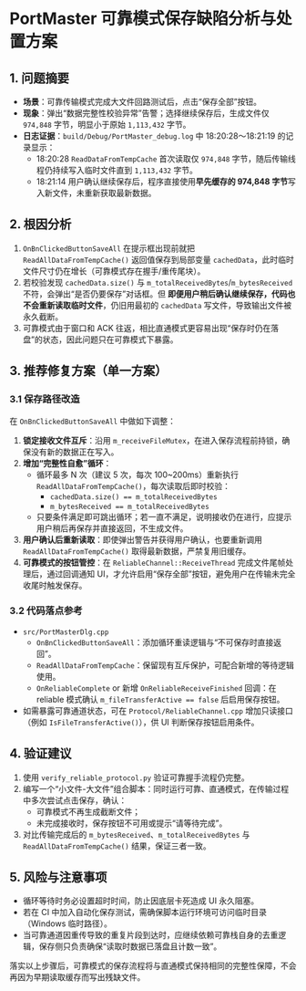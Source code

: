 ﻿# PortMaster 可靠模式保存缺陷分析与处置方案

## 1. 问题摘要
- **场景**：可靠传输模式完成大文件回路测试后，点击“保存全部”按钮。
- **现象**：弹出“数据完整性校验异常”告警；选择继续保存后，生成文件仅 `974,848` 字节，明显小于原始 `1,113,432` 字节。
- **日志证据**：`build/Debug/PortMaster_debug.log` 中 18:20:28～18:21:19 的记录显示：
  - 18:20:28 `ReadDataFromTempCache` 首次读取仅 `974,848` 字节，随后传输线程仍持续写入临时文件直到 `1,113,432` 字节。
  - 18:21:14 用户确认继续保存后，程序直接使用**早先缓存的 974,848 字节**写入新文件，未重新获取最新数据。

## 2. 根因分析
1. `OnBnClickedButtonSaveAll` 在提示框出现前就把 `ReadAllDataFromTempCache()` 返回值保存到局部变量 `cachedData`，此时临时文件尺寸仍在增长（可靠模式存在握手/重传尾块）。
2. 若校验发现 `cachedData.size()` 与 `m_totalReceivedBytes`/`m_bytesReceived` 不符，会弹出“是否仍要保存”对话框。但 **即便用户稍后确认继续保存，代码也不会重新读取临时文件**，仍旧用最初的 `cachedData` 写文件，导致输出文件被永久截断。
3. 可靠模式由于窗口和 ACK 往返，相比直通模式更容易出现“保存时仍在落盘”的状态，因此问题只在可靠模式下暴露。

## 3. 推荐修复方案（单一方案）
### 3.1 保存路径改造
在 `OnBnClickedButtonSaveAll` 中做如下调整：
1. **锁定接收文件互斥**：沿用 `m_receiveFileMutex`，在进入保存流程前持锁，确保没有新的数据正在写入。
2. **增加“完整性自愈”循环**：
   - 循环最多 N 次（建议 5 次，每次 100~200ms）重新执行 `ReadAllDataFromTempCache()`，每次读取后即时校验：
     - `cachedData.size() == m_totalReceivedBytes`
     - `m_bytesReceived == m_totalReceivedBytes`
   - 只要条件满足即可跳出循环；若一直不满足，说明接收仍在进行，应提示用户稍后再保存并直接返回，不生成文件。
3. **用户确认后重新读取**：即使弹出警告并获得用户确认，也要重新调用 `ReadAllDataFromTempCache()` 取得最新数据，严禁复用旧缓存。
4. **可靠模式的按钮管控**：在 `ReliableChannel::ReceiveThread` 完成文件尾帧处理后，通过回调通知 UI，才允许启用“保存全部”按钮，避免用户在传输未完全收尾时触发保存。

### 3.2 代码落点参考
- `src/PortMasterDlg.cpp`
  - `OnBnClickedButtonSaveAll`：添加循环重读逻辑与“不可保存时直接返回”。
  - `ReadAllDataFromTempCache`：保留现有互斥保护，可配合新增的等待逻辑使用。
  - `OnReliableComplete` or 新增 `OnReliableReceiveFinished` 回调：在 reliable 模式确认 `m_fileTransferActive == false` 后启用保存按钮。
- 如需暴露可靠通道状态，可在 `Protocol/ReliableChannel.cpp` 增加只读接口（例如 `IsFileTransferActive()`），供 UI 判断保存按钮启用条件。

## 4. 验证建议
1. 使用 `verify_reliable_protocol.py` 验证可靠握手流程仍完整。
2. 编写一个“小文件-大文件”组合脚本：同时运行可靠、直通模式，在传输过程中多次尝试点击保存，确认：
   - 可靠模式不再生成截断文件；
   - 未完成接收时，保存按钮不可用或提示“请等待完成”。
3. 对比传输完成后的 `m_bytesReceived`、`m_totalReceivedBytes` 与 `ReadAllDataFromTempCache()` 结果，保证三者一致。

## 5. 风险与注意事项
- 循环等待时务必设置超时时间，防止因底层卡死造成 UI 永久阻塞。
- 若在 CI 中加入自动化保存测试，需确保脚本运行环境可访问临时目录（Windows 临时路径）。
- 当可靠通道因重传导致的重复片段到达时，应继续依赖可靠栈自身的去重逻辑，保存侧只负责确保“读取时数据已落盘且计数一致”。

落实以上步骤后，可靠模式的保存流程将与直通模式保持相同的完整性保障，不会再因为早期读取缓存而写出残缺文件。
